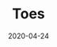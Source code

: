 ---
slug: toes
title: Toes
description: "Toes"
date: 2020-04-24
works: [
	{image: "toes_0.jpg", title: "Cry over spilt feet (Garnitures-Toes intermediate painting I)", year: "2022", dimensions: "200x240", materials: "oil on cotton canvas"},
	{image: "toes_1.jpg", title: "By the skin of your feet (Garnitures-Toes intermediate painting II)", year: "2022", dimensions: "60x80", materials: "oil on cotton canvas"},
	{image: "toes_2.jpg", title: "It’s all downfeet from here (Garnitures-Toes intermediate painting III)", year: "2022", dimensions: "200x240", materials: "oil on cotton canvas"},
	{image: "toes_3.jpg", title: "Every foot has a silver lining (Garnitures-Toes intermediate painting IV)", year: "2022", dimensions: "110x130", materials: "oil on cotton canvas"},
	{image: "toes_4.jpg", title: "Whole nine feet (Toes no. 1)", year: "2022", dimensions: "110x130", materials: "oil on cotton canvas"},
	{image: "toes_5.jpg", title: "Play by feet (Toes no. 2)", year: "2022", dimensions: "110x130", materials: "oil on cotton canvas"},
	{image: "toes_6.jpg", title: "Wild foot chase (Toes no. 3)", year: "2022", dimensions: "60x80", materials: "oil on cotton canvas"},
	{image: "toes_7.jpg", title: "Actions speak louder than feet (Toes no. 4)", year: "2022", dimensions: "60x80", materials: "oil on cotton canvas"},
	{image: "toes_8.jpg", title: "Face the feet (Toes no. 5)", year: "2020", dimensions: "50x60", materials: "oil on cotton canvas"}
]
---